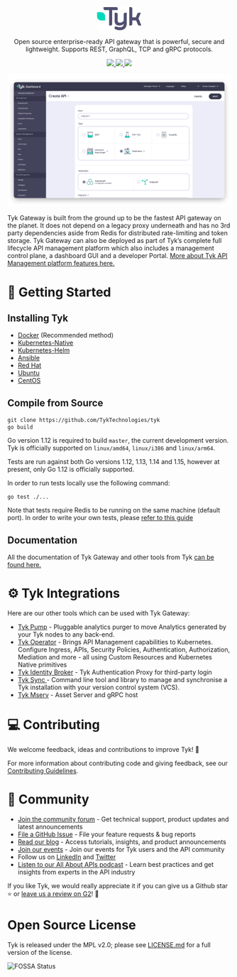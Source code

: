
<p align="center">
    <a href="https://www.tyk.io">
    <img src="resources/tyk-logo.svg" width="20%"/>
    </a>
</p>

<p align="center">
Open source enterprise-ready API gateway that is powerful, secure and lightweight. Supports REST, GraphQL, TCP and gRPC protocols.
</p>

<!-- [![Build Status](https://travis-ci.org/TykTechnologies/tyk.svg?branch=master)](https://travis-ci.org/TykTechnologies/tyk) -->
<p align="center">
    <a href="https://goreportcard.com/report/github.com/TykTechnologies/tyk">
    <img src="https://goreportcard.com/badge/github.com/tyktechnologies/tyk">
    </a>
    <a href="https://app.fossa.io/projects/git%2Bgithub.com%2FTykTechnologies%2Ftyk?ref=badge_shield">
    <img src="https://app.fossa.io/api/projects/git%2Bgithub.com%2FTykTechnologies%2Ftyk.svg?type=shield">
    </a>
    <a href="https://www.tyk.io">
    <img src="https://img.shields.io/badge/community-join-blue"/>
    </a>
</p>

<p align="center">
    <a href="https://www.tyk.io">
    <img src="resources/tyk-dashboard.svg"/>
    </a>
</p>

Tyk Gateway is built from the ground up to be the fastest API gateway on the planet. It does not depend on a legacy proxy underneath and has no 3rd party dependencies aside from Redis for distributed rate-limiting and token storage. 
Tyk Gateway can also be deployed as part of Tyk’s complete full lifecycle API management platform which also includes a management control plane, a dashboard GUI and a developer Portal. [More about Tyk API Management platform features here.](https://tyk.io/docs/apim/open-source/)


# 🚀 Getting Started

## Installing Tyk

- [Docker](https://tyk.io/docs/tyk-oss/ce-docker/) (Recommended method)
- [Kubernetes-Native](https://github.com/TykTechnologies/tyk-oss-k8s-deployment)
- [Kubernetes-Helm](https://github.com/TykTechnologies/tyk-helm-chart#install-tyk-community-edition)
- [Ansible](https://tyk.io/docs/tyk-oss/ce-ansible/)
- [Red Hat](https://tyk.io/docs/tyk-oss/ce-redhat/)  
- [Ubuntu](https://tyk.io/docs/tyk-oss/ce-ubuntu/)  
- [CentOS](https://tyk.io/docs/tyk-oss/ce-centos/) 

## Compile from Source

```
git clone https://github.com/TykTechnologies/tyk
go build
```

Go version 1.12 is required to build `master`, the current development version. Tyk is officially supported on `linux/amd64`, `linux/i386` and `linux/arm64`.

Tests are run against both Go versions 1.12, 1.13, 1.14 and 1.15, however at present, only Go 1.12 is officially supported.

In order to run tests locally use the following command:

```
go test ./...
```

Note that tests require Redis to be running on the same machine (default port). In order to write your own tests, please [refer to this guide](https://github.com/TykTechnologies/tyk/blob/master/TESTING.md)

## Documentation

All the documentation of Tyk Gateway and other tools from Tyk [can be found here.](https://tyk.io/docs/tyk-oss-gateway/)


# ⚙️ Tyk Integrations

Here are our other tools which can be used with Tyk Gateway:

- [Tyk Pump](https://github.com/TykTechnologies/tyk-pump) - Pluggable analytics purger to move Analytics generated by your Tyk nodes to any back-end.
- [Tyk Operator](https://github.com/TykTechnologies/tyk-operator) - Brings API Management capabilities to Kubernetes. Configure Ingress, APIs, Security Policies, Authentication, Authorization, Mediation and more - all using Custom Resources and Kubernetes Native primitives
- [Tyk Identity Broker](https://github.com/TykTechnologies/tyk-identity-broker) - Tyk Authentication Proxy for third-party login
- [Tyk Sync ](https://github.com/TykTechnologies/tyk-sync)- Command line tool and library to manage and synchronise a Tyk installation with your version control system (VCS).
- [Tyk Mserv](https://github.com/TykTechnologies/mserv) - Asset Server and gRPC host


# 💻  Contributing

We welcome feedback, ideas and contributions to improve Tyk! 💜

For more information about contributing code and giving feedback, see our [Contributing Guidelines](https://github.com/TykTechnologies/tyk/blob/master/CONTRIBUTING.md).


# 👥 Community

*   [Join the community forum](https://community.tyk.io) - Get technical support, product updates and latest announcements
*   [File a GitHub Issue](https://github.com/TykTechnologies/tyk/issues/new/choose) - File your feature requests & bug reports
*   [Read our blog](https://tyk.io/blog/) - Access tutorials, insights, and product announcements
*   [Join our events](https://tyk.io/webinars) - Join our events for Tyk users and the API community
*   Follow us on [LinkedIn](https://www.linkedin.com/company/tyk/) and [Twitter](http://twitter.com/tyk_io)
*   [Listen to our All About APIs podcast](https://tyk.io/all-about-apis-podcast/) - Learn best practices and get insights from experts in the API industry



If you like Tyk, we would really appreciate it if you can give us a Github star ⭐️ or [leave us a review on G2](https://www.g2.com/products/tyk/reviews)! 🙏


# Open Source License

Tyk is released under the MPL v2.0; please see [LICENSE.md](https://github.com/TykTechnologies/tyk/blob/master/LICENSE.md) for a full version of the license.

![FOSSA Status](https://app.fossa.io/api/projects/git%2Bgithub.com%2FTykTechnologies%2Ftyk.svg?type=large)

